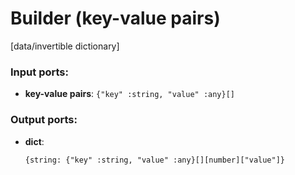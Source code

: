 # Builder (key-value pairs)

[data/invertible dictionary]

### Input ports:

* __key-value pairs__: `{"key" :string, "value" :any}[]`

### Output ports:

* __dict__: 
    ```
    {string: {"key" :string, "value" :any}[][number]["value"]}
    ```

